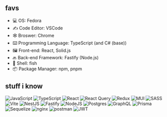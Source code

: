 <!-- ## intro
- 👋 Hi, I’m Max
- 👀 I’m interested in creating efficient applications with high boot on Node.js
<!-- - 💞️ I’m looking to collaborate on ... -->

## favs
- 💻 OS: Fedora
- ✍️ Code Editor: VSCode
- 🕸 Broswer: Chrome
- ⌨️ Programming Language: TypeScript (and C# (base))
- 🖼 Front-end: React, Solid.js
- 🔙 Back-end Framework: Fastify (Node.js)
- 🐢 Shell: fish
- 📦 Package Manager: npm, pnpm

## stuff i know

![JavaScript](https://img.shields.io/badge/javascript-%23323330.svg?style=for-the-badge&logo=javascript&logoColor=%23F7DF1E)
![TypeScript](https://img.shields.io/badge/typescript-%23007ACC.svg?style=for-the-badge&logo=typescript&logoColor=white)
![React](https://img.shields.io/badge/react-282c34.svg?style=for-the-badge&logo=react&logoColor=61dafb)
![React Query](https://img.shields.io/badge/-React%20Query-FF4154?style=for-the-badge&logo=react%20query&logoColor=white)
![Redux](https://img.shields.io/badge/redux-764abc.svg?style=for-the-badge&logo=redux&logoColor=white)
![MUI](https://img.shields.io/badge/MUI-%230081CB.svg?style=for-the-badge&logo=mui&logoColor=white)
![SASS](https://img.shields.io/badge/SASS-hotpink.svg?style=for-the-badge&logo=SASS&logoColor=white)
![Vite](https://img.shields.io/badge/vite-%23646CFF.svg?style=for-the-badge&logo=vite&logoColor=white)
![NestJS](https://img.shields.io/badge/nestjs-%23E0234E.svg?style=for-the-badge&logo=nestjs&logoColor=white)
![Fastify](https://img.shields.io/badge/fastify-%23323330.svg?style=for-the-badge&logo=fastify&logoColor=white)
![NodeJS](https://img.shields.io/badge/node.js-6DA55F?style=for-the-badge&logo=node.js&logoColor=white)
![Postgres](https://img.shields.io/badge/postgres-%23316192.svg?style=for-the-badge&logo=postgresql&logoColor=white)
![GraphQL](https://img.shields.io/badge/-GraphQL-E10098?style=for-the-badge&logo=graphql&logoColor=white)
![Prisma](https://img.shields.io/badge/prisma-2d3748?style=for-the-badge&logo=prisma&logoColor=white)
![Sequelize](https://img.shields.io/badge/sequelize-3c76c3?style=for-the-badge&logo=sequelize&logoColor=white)
![nginx](https://img.shields.io/badge/nginx-009900?style=for-the-badge&logo=nginx&logoColor=white)
![postman](https://img.shields.io/badge/postman-ff6c37?style=for-the-badge&logo=postman&logoColor=white)
![JWT](https://img.shields.io/badge/JWT-black?style=for-the-badge&logo=JSON%20web%20tokens)
